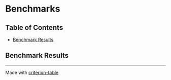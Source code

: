 # Benchmarks

## Table of Contents

- [Benchmark Results](#benchmark-results)

## Benchmark Results

---
Made with [criterion-table](https://github.com/nu11ptr/criterion-table)

